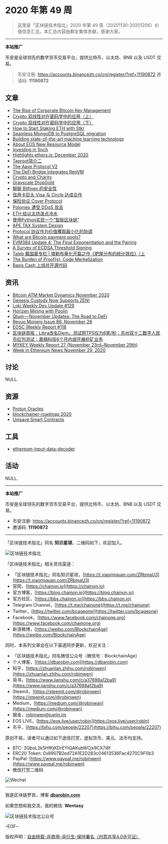 # 2020 年第 49 周

> 这里是「区块链技术指北」2020 年第 49 周（20201130-20201206）价值信息汇总。本汇总内容由群友集体贡献，感谢大家。

***

**本站推广**

币安是全球领先的数字货币交易平台，提供比特币、以太坊、BNB 以及 USDT 交易。

> 币安注册: https://accounts.binancezh.co/cn/register/?ref=11190872
> 邀请码: **11190872**

## 文章

* [The Rise of Corporate Bitcoin Key Management](https://bbs.chainon.io/d/6898)
* [Crypto 双线性对在密码学中的应用（上）](https://bbs.chainon.io/d/6902)
* [Crypto 双线性对在密码学中的应用（下）](https://bbs.chainon.io/d/6903)
* [How to Start Staking ETH with Stkr](https://bbs.chainon.io/d/6906)
* [Seamless MongoDB to PostgreSQL migration](https://bbs.chainon.io/d/6907)
* [Building state-of-the-art machine learning technology](https://bbs.chainon.io/d/6908)
* [About EOS New Resource Model](https://bbs.chainon.io/d/6909)
* [Investing in 1inch](https://bbs.chainon.io/d/6911)
* [Highlights ethers.js: December 2020](https://bbs.chainon.io/d/6912)
* [Taproot简介二](https://bbs.chainon.io/d/6913)
* [The Aave Protocol V2](https://bbs.chainon.io/d/6914)
* [The DeFi Bridge Integrates RenVM](https://bbs.chainon.io/d/6915)
* [Crypto and Charity](https://bbs.chainon.io/d/6916)
* [Grayscale DropGold](https://bbs.chainon.io/d/6917)
* [聊聊 Bitfinex 的安全性](https://bbs.chainon.io/d/6918)
* [信用卡巨头 Visa 与 Circle 达成合作](https://bbs.chainon.io/d/6919)
* [保险协议 Cover Protocol](https://bbs.chainon.io/d/6920)
* [Poloniex 遭受 DDoS 攻击](https://bbs.chainon.io/d/6921)
* [ETH 给以太坊泼点冷水](https://bbs.chainon.io/d/6923)
* [使用Python实现一个“智能区块链”](https://bbs.chainon.io/d/6924)
* [APE TAX System Design](https://bbs.chainon.io/d/6929)
* [Protocol 协议作为价值攫取最小化的协调](https://bbs.chainon.io/d/6930)
* [What are Bitcoin payment pools?](https://bbs.chainon.io/d/6931)
* [EVM384 Update 4: The Final Exponentiation and the Pairing](https://bbs.chainon.io/d/6932)
* [A Survey of ECDSA Threshold Signing](https://bbs.chainon.io/d/6933)
* [Taleb 戴国晨专栏 | 塔勒布量化开篇之作《肥尾分布的统计效应》（上](https://bbs.chainon.io/d/6934)
* [The Burden of Proof(s): Code Merkelization](https://bbs.chainon.io/d/6935)
* [Basis Cash 上线并开源代码](https://bbs.chainon.io/d/6938)

## 资讯

* [Bitcoin ATM Market Dynamics November 2020](https://bbs.chainon.io/d/6897)
* [Genesis Custody Now Supports ZEN!](https://bbs.chainon.io/d/6899)
* [Loki Weekly Dev Update #129](https://bbs.chainon.io/d/6900)
* [Horizen Mining with Poolin](https://bbs.chainon.io/d/6901)
* [Qtum — November Updates: The Road to DeFi](https://bbs.chainon.io/d/6904)
* [Revuo Monero Issue 86: November 28](https://bbs.chainon.io/d/6905)
* [EOSC Weekly Report #118](https://bbs.chainon.io/d/6910)
* [区块链周报：Libra改名Diem，测试网TPS仅为6笔/秒；苏州双十二数字人民币红包测试；嘉楠科技6个月内或开展挖矿业务](https://bbs.chainon.io/d/6922)
* [MYKEY Weekly Report 27 (November 23rd~November 29th)](https://bbs.chainon.io/d/6936)
* [Week in Ethereum News November 29, 2020](https://bbs.chainon.io/d/6937)

## 讨论

NULL.

## 资源

* [Proton Oracles](https://bbs.chainon.io/d/6925)
* [blockchainer-roadmap 2020](https://bbs.chainon.io/d/6926)
* [Unisave Smart Contracts](https://bbs.chainon.io/d/6927)

## 工具

* [ethereum-input-data-decoder](https://bbs.chainon.io/d/6928)

## 活动

NULL.

***

**本站推广**

币安是全球领先的数字货币交易平台，提供比特币、以太坊、BNB 以及 USDT 交易。

* 币安注册: https://accounts.binancezh.co/cn/register/?ref=11190872
* 邀请码: **11190872**

***

「区块链技术指北」同名 **知识星球**，二维码如下，欢迎加入。

![区块链技术指北](https://cdn.dbarobin.com/3YzonTR.png)

「区块链技术指北」相关资讯渠道：

* 「区块链技术指北」同名知识星球，[https://t.xiaomiquan.com/ZRbmaU3](https://t.xiaomiquan.com/ZRbmaU3)
* 官网，[https://chainon.io](https://chainon.io)
* 官方博客，[https://blog.chainon.io](https://blog.chainon.io)
* 官方社区，[https://bbs.chainon.io](https://bbs.chainon.io)
* Telegram Channel，[https://t.me/chainone](https://t.me/chainone)
* Twitter，[https://twitter.com/bcageone](https://twitter.com/bcageone)
* Facebook，[https://www.facebook.com/chainone.org](https://www.facebook.com/chainone.org)
* 新浪微博，[https://weibo.com/BlockchainAge](https://weibo.com/BlockchainAge)

同时，本系列文章会在以下渠道同步更新，欢迎关注：

* 「区块链技术指北」同名微信公众号（微信号：BlockchainAge）
* 个人博客，[https://dbarobin.com](https://dbarobin.com)
* 知乎，[https://zhuanlan.zhihu.com/robinwen](https://zhuanlan.zhihu.com/robinwen)
* 简书，[https://www.jianshu.com/c/a37698a12ba9](https://www.jianshu.com/c/a37698a12ba9)
* Steemit，[https://steemit.com/@robinwen](https://steemit.com/@robinwen)
* Medium，[https://medium.com/@robinwan](https://medium.com/@robinwan)
* 掘金，[robinwen@juejin.im](https://juejin.im/user/5673ccae60b2260ee435f89a/posts)
* EOS LIVE，[https://eos.live/user/robin](https://eos.live/user/robin)
* 币乎，[https://bihu.com/people/22207](https://bihu.com/people/22207)

原创不易，读者可以通过如下途径打赏，虚拟货币、美元、法币均支持。

* BTC: 3QboL2k5HfKjKDrEYtQAKubWCjx9CX7i8f
* ERC20 Token: 0x8907B2ed72A1E2D283c04613536Fac4270C9F0b3
* PayPal: [https://www.paypal.me/robinwen](https://www.paypal.me/robinwen)
* 微信打赏二维码

![Wechat](https://cdn.dbarobin.com/SzoNl5b.jpg)

***

我是区块链罗宾，博客 **[dbarobin.com](https://dbarobin.com/)**

如果您想和我交流，我的微信: **Wentasy**

![区块链技术指北公众号](https://cdn.dbarobin.com/w0wignb.png)

–EOF–

版权声明：[自由转载-非商用-非衍生-保持署名（创意共享4.0许可证）](http://creativecommons.org/licenses/by-nc-nd/4.0/deed.zh)